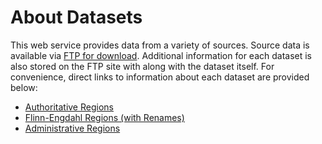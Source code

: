 # About Datasets

This web service provides data from a variety of sources. Source data is
available via [FTP for download](ftp://hazards.cr.usgs.gov/web/hazdev-geoserve-ws/).
Additional information for each dataset is also stored on the FTP site with
along with the dataset itself. For convenience, direct links to information
about each dataset are provided below:

 - [Authoritative Regions](ftp://hazards.cr.usgs.gov/web/hazdev-geoserve-ws/auth/README.md)
 - [Flinn-Engdahl Regions (with Renames)](ftp://hazards.cr.usgs.gov/web/hazdev-geoserve-ws/FE/README.md)
 - [Administrative Regions](ftp://hazards.cr.usgs.gov/web/hazdev-geoserve-ws/admin/README.md)
